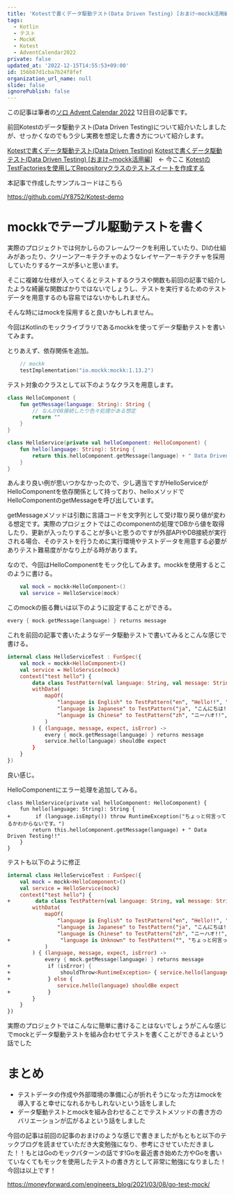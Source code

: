 ```yaml
---
title: 'Kotestで書くデータ駆動テスト(Data Driven Testing) [おまけ~mockk活用編]'
tags:
  - Kotlin
  - テスト
  - MockK
  - Kotest
  - AdventCalendar2022
private: false
updated_at: '2022-12-15T14:55:53+09:00'
id: 156b87d1cba7b24f8fef
organization_url_name: null
slide: false
ignorePublish: false
---
```

この記事は筆者の[ソロ Advent Calendar 2022](https://qiita.com/advent-calendar/2022/panda) 12日目の記事です。

前回Kotestのデータ駆動テスト(Data Driven Testing)について紹介いたしましたが、せっかくなのでもう少し実務を想定した書き方について紹介します。

[Kotestで書くデータ駆動テスト(Data Driven Testing)](https://qiita.com/JY8752/items/f0ffdc6795c57e9e9b63)
[Kotestで書くデータ駆動テスト(Data Driven Testing) [おまけ~mockk活用編]](https://qiita.com/JY8752/items/156b87d1cba7b24f8fef)　<- 今ここ
[KotestのTestFactoriesを使用してRepositoryクラスのテストスイートを作成する](https://qiita.com/JY8752/items/c75ff1152983d85c5c09)

本記事で作成したサンプルコードはこちら

https://github.com/JY8752/Kotest-demo

# mockkでテーブル駆動テストを書く
実際のプロジェクトでは何かしらのフレームワークを利用していたり、DIの仕組みがあったり、クリーンアーキテクチャのようなレイヤーアーキテクチャを採用していたりするケースが多いと思います。

そこに複雑な仕様が入ってくるとテストするクラスや関数も前回の記事で紹介したような綺麗な関数ばかりではないでしょうし、テストを実行するためのテストデータを用意するのも容易ではないかもしれません。

そんな時にはmockを採用すると良いかもしれません。

今回はKotlinのモックライブラリであるmockkを使ってデータ駆動テストを書いてみます。

とりあえず、依存関係を追加。

```kotlin:build.gradle.kts
    // mockk
    testImplementation("io.mockk:mockk:1.13.2")
```

テスト対象のクラスとして以下のようなクラスを用意します。

```kotlin:HelloService.kt
class HelloComponent {
    fun getMessage(language: String): String {
        // なんかDB接続したり色々処理がある想定
        return ""
    }
}

class HelloService(private val helloComponent: HelloComponent) {
    fun hello(language: String): String {
        return this.helloComponent.getMessage(language) + " Data Driven Testing!!"
    }
}
```

あんまり良い例が思いつかなかったので、少し適当ですがHelloServiceがHelloComponentを依存関係として持っており、helloメソッドでHelloComponentのgetMessageを呼び出しています。

getMessageメソッドは引数に言語コードを文字列として受け取り戻り値が変わる想定です。実際のプロジェクトではこのcomponentの処理でDBから値を取得したり、更新が入ったりすることが多いと思うのですが外部APIやDB接続が実行される場合、そのテストを行うために実行環境やテストデータを用意する必要がありテスト難易度がかなり上がる時があります。

なので、今回はHelloComponentをモック化してみます。mockkを使用するとこのように書ける。

```kotlin
    val mock = mockk<HelloComponent>()
    val service = HelloService(mock)
```

このmockの振る舞いは以下のように設定することができる。

```kotlin
every { mock.getMessage(language) } returns message
```

これを前回の記事で書いたようなデータ駆動テストで書いてみるとこんな感じで書ける。

```HelloServiceTest.kt
internal class HelloServiceTest : FunSpec({
    val mock = mockk<HelloComponent>()
    val service = HelloService(mock)
    context("test hello") {
        data class TestPattern(val language: String, val message: String, val expect: String)
        withData(
            mapOf(
                "language is English" to TestPattern("en", "Hello!!", "Hello!! Data Driven Testing!!"),
                "language is Japanese" to TestPattern("ja", "こんにちは!!", "こんにちは!! Data Driven Testing!!"),
                "language is Chinese" to TestPattern("zh", "ニーハオ!!", "ニーハオ!! Data Driven Testing!!"),
            )
        ) { (language, message, expect, isError) ->
            every { mock.getMessage(language) } returns message
            service.hello(language) shouldBe expect
        }
    }
})
```

良い感じ。

HelloComponentにエラー処理を追加してみる。

```diff_kotlin
class HelloService(private val helloComponent: HelloComponent) {
    fun hello(language: String): String {
+        if (language.isEmpty()) throw RuntimeException("ちょっと何言ってるかわからないです。")
        return this.helloComponent.getMessage(language) + " Data Driven Testing!!"
    }
}
```

テストも以下のように修正

```diff_kotlin:HelloServiceTest.kt
internal class HelloServiceTest : FunSpec({
    val mock = mockk<HelloComponent>()
    val service = HelloService(mock)
    context("test hello") {
+        data class TestPattern(val language: String, val message: String, val expect: String? = null, val isError: Boolean = false)
        withData(
            mapOf(
                "language is English" to TestPattern("en", "Hello!!", "Hello!! Data Driven Testing!!"),
                "language is Japanese" to TestPattern("ja", "こんにちは!!", "こんにちは!! Data Driven Testing!!"),
                "language is Chinese" to TestPattern("zh", "ニーハオ!!", "ニーハオ!! Data Driven Testing!!"),
+                "language is Unknown" to TestPattern("", "ちょっと何言ってるかわからないです。", isError = true)
            )
        ) { (language, message, expect, isError) ->
            every { mock.getMessage(language) } returns message
+            if (isError) {
+                shouldThrow<RuntimeException> { service.hello(language) }.message shouldBe message
+            } else {
                service.hello(language) shouldBe expect
+            }
        }
    }
})
```

実際のプロジェクトではこんなに簡単に書けることはないでしょうがこんな感じでmockとデータ駆動テストを組み合わせてテストを書くことができるよという話でした

# まとめ

- テストデータの作成や外部環境の準備に心が折れそうになった方はmockを導入すると幸せになれるかもしれないという話をしました
- データ駆動テストとmockを組み合わせることでテストメソッドの書き方のバリエーションが広がるよという話をしました

今回の記事は前回の記事のおまけのような感じで書きましたがもともと以下のテックブログを読ませていただき大変勉強になり、参考にさせていただきました！！もとはGoのモックパターンの話です!Goを最近書き始めた方やGoを書いていなくてもモックを使用したテストの書き方として非常に勉強になりました！今回は以上です！

https://moneyforward.com/engineers_blog/2021/03/08/go-test-mock/
